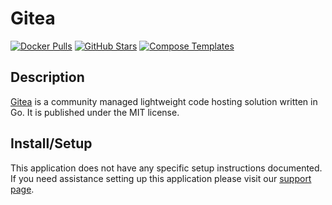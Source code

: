 # Gitea

[![Docker Pulls](https://img.shields.io/docker/pulls/gitea/gitea?style=flat-square&color=607D8B&label=docker%20pulls&logo=docker)](https://hub.docker.com/r/gitea/gitea)
[![GitHub Stars](https://img.shields.io/github/stars/go-gitea/gitea?style=flat-square&color=607D8B&label=github%20stars&logo=github)](https://github.com/go-gitea/gitea)
[![Compose Templates](https://img.shields.io/static/v1?style=flat-square&color=607D8B&label=compose&message=templates)](https://github.com/GhostWriters/DockSTARTer/tree/main/compose/.apps/gitea)

## Description

[Gitea](https://gitea.io) is a community managed lightweight code hosting solution written in Go. It is published under the MIT license.

## Install/Setup

This application does not have any specific setup instructions documented. If
you need assistance setting up this application please visit our
[support page](https://dockstarter.com/basics/support/).
